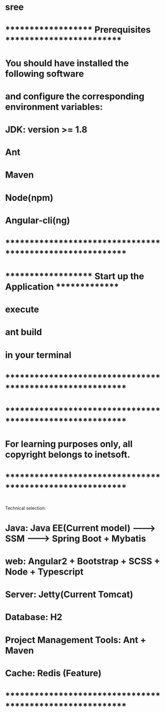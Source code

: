 # sree

# ****************** Prerequisites ************************

# You should have installed the following software
#   and configure the corresponding environment variables:

# JDK: version >= 1.8
# Ant
# Maven
# Node(npm)
# Angular-cli(ng)

# *********************************************************


# ****************** Start up the Application *************

# execute
#     ant build
# in your terminal

# *********************************************************



# *********************************************************

# For learning purposes only, all copyright belongs to inetsoft.

# *********************************************************

# Technical selection:
#  Java: Java EE(Current model) ---> SSM ---> Spring Boot + Mybatis
#  web: Angular2 + Bootstrap + SCSS + Node + Typescript
#  Server: Jetty(Current Tomcat)
#  Database: H2
#  Project Management Tools: Ant + Maven
#  Cache: Redis (Feature)

# *********************************************************